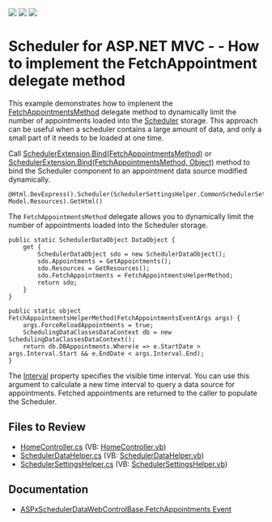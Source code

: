<!-- default badges list -->
![](https://img.shields.io/endpoint?url=https://codecentral.devexpress.com/api/v1/VersionRange/128553731/14.2.5%2B)
[![](https://img.shields.io/badge/Open_in_DevExpress_Support_Center-FF7200?style=flat-square&logo=DevExpress&logoColor=white)](https://supportcenter.devexpress.com/ticket/details/E4130)
[![](https://img.shields.io/badge/📖_How_to_use_DevExpress_Examples-e9f6fc?style=flat-square)](https://docs.devexpress.com/GeneralInformation/403183)
<!-- default badges end -->

# Scheduler for ASP.NET MVC -  - How to implement the FetchAppointment delegate method

This example demonstrates how to implenent the [FetchAppointmentsMethod](https://docs.devexpress.com/AspNetMvc/DevExpress.Web.Mvc.FetchAppointmentsMethod) delegate method to dynamically limit the number of appointments loaded into the [Scheduler](https://docs.devexpress.com/AspNetMvc/11675/components/scheduler/scheduler-overview) storage. This approach can be useful when a scheduler contains a large amount of data, and only a small part of it needs to be loaded at one time.

Call [SchedulerExtension.Bind(FetchAppointmentsMethod)](https://docs.devexpress.com/AspNetMvc/DevExpress.Web.Mvc.SchedulerExtension.Bind(DevExpress.Web.Mvc.FetchAppointmentsMethod)) or [SchedulerExtension.Bind(FetchAppointmentsMethod, Object)](https://docs.devexpress.com/AspNetMvc/DevExpress.Web.Mvc.SchedulerExtension.Bind(DevExpress.Web.Mvc.FetchAppointmentsMethod-System.Object)) method to bind the Scheduler component to an appointment data source modified dynamically. 

```
@Html.DevExpress().Scheduler(SchedulerSettingsHelper.CommonSchedulerSettings).Bind(Model.FetchAppointments, Model.Resources).GetHtml()
```

The `FetchAppointmentsMethod` delegate allows you to dynamically limit the number of appointments loaded into the Scheduler storage.

```
public static SchedulerDataObject DataObject {
    get {
        SchedulerDataObject sdo = new SchedulerDataObject();
        sdo.Appointments = GetAppointments();
        sdo.Resources = GetResources();
        sdo.FetchAppointments = FetchAppointmentsHelperMethod;
        return sdo;
    }
}

public static object FetchAppointmentsHelperMethod(FetchAppointmentsEventArgs args) {
    args.ForceReloadAppointments = true;
    SchedulingDataClassesDataContext db = new SchedulingDataClassesDataContext();
    return db.DBAppointments.Where(e => e.StartDate > args.Interval.Start && e.EndDate < args.Interval.End);
}
```

The [Interval](https://docs.devexpress.com/CoreLibraries/DevExpress.XtraScheduler.TimeIntervalEventArgs.Interval) property specifies the visible time interval. You can use this argument to calculate a new time interval to query a data source for appointments. Fetched appointments are returned to the caller to populate the Scheduler.

## Files to Review

* [HomeController.cs](./CS/DevExpressMvcSchedulerFetchAppointments/Controllers/HomeController.cs) (VB: [HomeController.vb](./VB/DevExpressMvcSchedulerFetchAppointments/Controllers/HomeController.vb))
* [SchedulerDataHelper.cs](./CS/DevExpressMvcSchedulerFetchAppointments/Models/SchedulerDataHelper.cs) (VB: [SchedulerDataHelper.vb](./VB/DevExpressMvcSchedulerFetchAppointments/Models/SchedulerDataHelper.vb))
* [SchedulerSettingsHelper.cs](./CS/DevExpressMvcSchedulerFetchAppointments/Models/SchedulerSettingsHelper.cs) (VB: [SchedulerSettingsHelper.vb](./VB/DevExpressMvcSchedulerFetchAppointments/Models/SchedulerSettingsHelper.vb))

## Documentation

* [ASPxSchedulerDataWebControlBase.FetchAppointments Event](https://docs.devexpress.com/AspNet/DevExpress.Web.ASPxScheduler.ASPxSchedulerDataWebControlBase.FetchAppointments)
